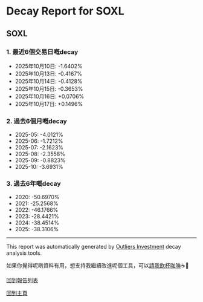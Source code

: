 # Decay Report for SOXL

## SOXL

### 1. 最近6個交易日嘅decay

- 2025年10月10日: -1.6402%
- 2025年10月13日: -0.4167%
- 2025年10月14日: -0.4128%
- 2025年10月15日: -0.3653%
- 2025年10月16日: +0.0706%
- 2025年10月17日: +0.1496%

### 2. 過去6個月嘅decay

- 2025-05: -4.0121%
- 2025-06: -1.7212%
- 2025-07: -2.1623%
- 2025-08: -2.3558%
- 2025-09: -0.8823%
- 2025-10: -3.6931%

### 3. 過去6年嘅decay

- 2020: -50.6970%
- 2021: -25.2568%
- 2022: -46.1766%
- 2023: -28.4421%
- 2024: -38.4514%
- 2025: -38.3106%

------------------------------
This report was automatically generated by [Outliers Investment](https://outliersecon.github.io/Outliers-Investment/) decay analysis tools.

如果你覺得呢啲資料有用，想支持我繼續改進呢個工具，可以[請我飲杯咖啡](https://buymeacoffee.com/outliersecon)☕🙏

[回到報告列表](https://outliersecon.github.io/Outliers-Investment/reports/reports_public)

[回到主頁](https://outliersecon.github.io/Outliers-Investment/)